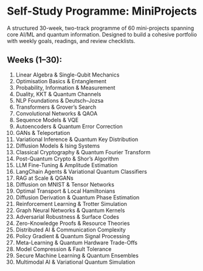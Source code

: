 # Self-Study Programme: MiniProjects
A structured 30-week, two-track programme of 60 mini-projects spanning core AI/ML and quantum information. Designed to build a cohesive portfolio with weekly goals, readings, and review checklists.

## Weeks (1–30):
1. Linear Algebra & Single-Qubit Mechanics
2. Optimisation Basics & Entanglement
3. Probability, Information & Measurement
4. Duality, KKT & Quantum Channels
5. NLP Foundations & Deutsch–Jozsa
6. Transformers & Grover’s Search
7. Convolutional Networks & QAOA
8. Sequence Models & VQE
9. Autoencoders & Quantum Error Correction
10. GANs & Teleportation
11. Variational Inference & Quantum Key Distribution
12. Diffusion Models & Ising Systems
13. Classical Cryptography & Quantum Fourier Transform
14. Post-Quantum Crypto & Shor’s Algorithm
15. LLM Fine-Tuning & Amplitude Estimation
16. LangChain Agents & Variational Quantum Classifiers
17. RAG at Scale & QGANs
18. Diffusion on MNIST & Tensor Networks
19. Optimal Transport & Local Hamiltonians
20. Diffusion Derivation & Quantum Phase Estimation
21. Reinforcement Learning & Trotter Simulation
22. Graph Neural Networks & Quantum Kernels
23. Adversarial Robustness & Surface Codes
24. Zero-Knowledge Proofs & Resource Theories
25. Distributed AI & Communication Complexity
26. Policy Gradient & Quantum Signal Processing
27. Meta-Learning & Quantum Hardware Trade-Offs
28. Model Compression & Fault Tolerance
29. Secure Machine Learning & Quantum Ensembles
30. Multimodal AI & Variational Quantum Simulation
